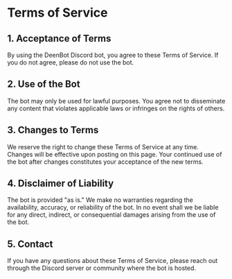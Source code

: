 # Terms of Service

## 1. Acceptance of Terms

By using the DeenBot Discord bot, you agree to these Terms of Service. If you do not agree, please do not use the bot.

## 2. Use of the Bot

The bot may only be used for lawful purposes. You agree not to disseminate any content that violates applicable laws or infringes on the rights of others.

## 3. Changes to Terms

We reserve the right to change these Terms of Service at any time. Changes will be effective upon posting on this page. Your continued use of the bot after changes constitutes your acceptance of the new terms.

## 4. Disclaimer of Liability

The bot is provided "as is." We make no warranties regarding the availability, accuracy, or reliability of the bot. In no event shall we be liable for any direct, indirect, or consequential damages arising from the use of the bot.

## 5. Contact

If you have any questions about these Terms of Service, please reach out through the Discord server or community where the bot is hosted.
